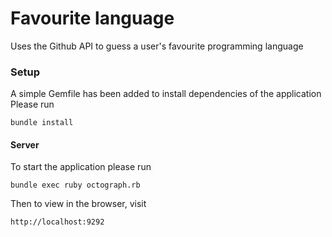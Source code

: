Favourite language
==================

Uses the Github API to guess a user's favourite programming language

### Setup
A simple Gemfile has been added to install dependencies of the application
Please run

    bundle install
#### Server
To start the application please run

    bundle exec ruby octograph.rb
    
Then to view in the browser, visit

    http://localhost:9292
